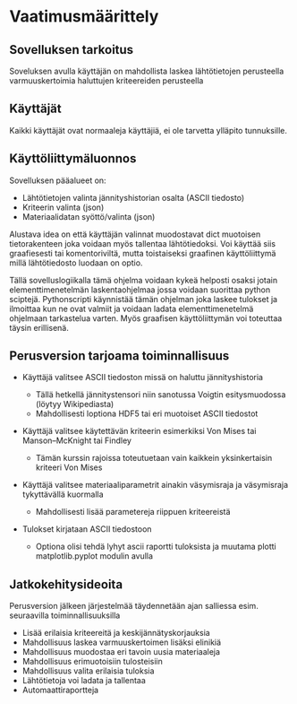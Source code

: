 # Vaatimusmäärittely

## Sovelluksen tarkoitus

Soveluksen avulla käyttäjän on mahdollista laskea lähtötietojen perusteella varmuuskertoimia haluttujen kriteereiden perusteella

## Käyttäjät

Kaikki käyttäjät ovat normaaleja käyttäjiä, ei ole tarvetta ylläpito tunnuksille.

## Käyttöliittymäluonnos

Sovelluksen pääalueet on:
- Lähtötietojen valinta jännityshistorian osalta (ASCII tiedosto)
- Kriteerin valinta (json)
- Materiaalidatan syöttö/valinta (json)

Alustava idea on että käyttäjän valinnat muodostavat dict muotoisen tietorakenteen joka voidaan myös tallentaa lähtötiedoksi. Voi käyttää siis graafiesesti tai komentoriviltä, mutta toistaiseksi graafinen käyttöliittymä millä lähtötiedosto luodaan on optio.

Tällä sovelluslogiikalla tämä ohjelma voidaan kykeä helposti osaksi jotain elementtimenetelmän laskentaohjelmaa jossa voidaan suorittaa python sciptejä. Pythonscripti käynnistää tämän ohjelman joka laskee tulokset ja ilmoittaa kun ne ovat valmiit ja voidaan ladata elementtimenetelmä ohjelmaan tarkastelua varten. Myös graafisen käyttöliittymän voi toteuttaa täysin erillisenä.

## Perusversion tarjoama toiminnallisuus

- Käyttäjä valitsee ASCII tiedoston missä on haluttu jännityshistoria
  - Tällä hetkellä jännitystensori niin sanotussa Voigtin esitysmuodossa (löytyy Wikipediasta)
  - Mahdollisesti loptiona HDF5 tai eri muotoiset ASCII tiedostot

- Käyttäjä valitsee käytettävän kriteerin esimerkiksi Von Mises tai Manson–McKnight tai Findley
  - Tämän kurssin rajoissa toteutuetaan vain kaikkein yksinkertaisin kriteeri Von Mises

- Käyttäjä valitsee materiaaliparametrit ainakin väsymisraja ja väsymisraja tykyttävällä kuormalla
	- Mahdollisesti lisää parametereja riippuen kriteereistä

- Tulokset kirjataan ASCII tiedostoon
  - Optiona olisi tehdä lyhyt ascii raportti tuloksista ja muutama plotti matplotlib.pyplot modulin avulla

## Jatkokehitysideoita

Perusversion jälkeen järjestelmää täydennetään ajan salliessa esim. seuraavilla toiminnallisuuksilla

- Lisää erilaisia kriteereitä ja keskijännätyskorjauksia
- Mahdollisuus laskea varmuuskertoimen lisäksi elinikiä
- Mahdollisuus muodostaa eri tavoin uusia materiaaleja
- Mahdollisuus erimuotoisiin tulosteisiin
- Mahdollisuus valita erilaisia tuloksia
- Lähtötietoja voi ladata ja tallentaa
- Automaattiraportteja
